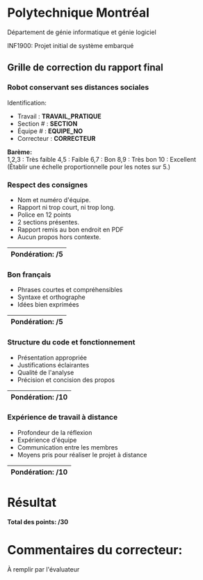 # Polytechnique Montréal

Département de génie informatique et génie logiciel

INF1900: Projet initial de système embarqué

## Grille de correction du rapport final
### Robot conservant ses distances sociales

Identification:
+ Travail    : __TRAVAIL_PRATIQUE__
+ Section #  : __SECTION__
+ Équipe #   : __EQUIPE_NO__
+ Correcteur : __CORRECTEUR__

__Barème:__  
1,2,3 : Très faible  4,5 : Faible  6,7 : Bon  8,9 : Très bon 10 : Excellent  
(Établir une échelle proportionnelle pour les notes sur 5.)

### Respect des consignes
- Nom et numéro d'équipe.
- Rapport ni trop court, ni trop long.
- Police en 12 points
- 2 sections présentes.
- Rapport remis au bon endroit en PDF
- Aucun propos hors contexte.

|__Pondération:  /5__|
|---------------------|

### Bon français
- Phrases courtes et compréhensibles
- Syntaxe et orthographe
- Idées bien exprimées

|__Pondération:  /5__|
|---------------------|

### Structure du code et fonctionnement
- Présentation appropriée
- Justifications éclairantes
- Qualité de l'analyse
- Précision et concision des propos

|__Pondération:  /10__|
|---------------------|
### Expérience de travail à distance
- Profondeur de la réflexion
- Expérience d'équipe
- Communication entre les membres
- Moyens pris pour réaliser le projet à distance

|__Pondération:  /10__|
|---------------------|

# Résultat

__Total des points: /30__

# Commentaires du correcteur:

À remplir par l'évaluateur
